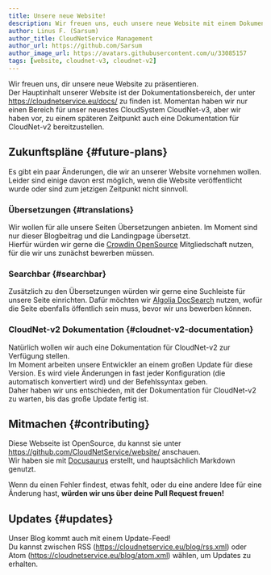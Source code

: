 ```yaml
---
title: Unsere neue Website!
description: Wir freuen uns, euch unsere neue Website mit einem Dokumentationsbereich für unsere Software präsentieren zu können.
author: Linus F. (Sarsum)
author_title: CloudNetService Management
author_url: https://github.com/Sarsum
author_image_url: https://avatars.githubusercontent.com/u/33085157
tags: [website, cloudnet-v3, cloudnet-v2]
---
```


Wir freuen uns, dir unsere neue Website zu präsentieren.  
Der Hauptinhalt unserer Website ist der Dokumentationsbereich, der unter https://cloudnetservice.eu/docs/ zu finden ist.
Momentan haben wir nur einen Bereich für unser neuestes CloudSystem CloudNet-v3, aber wir haben vor,
zu einem späteren Zeitpunkt auch eine Dokumentation für CloudNet-v2 bereitzustellen.

<!--truncate-->

## Zukunftspläne  {#future-plans}
Es gibt ein paar Änderungen, die wir an unserer Website vornehmen wollen. Leider sind einige davon erst möglich, wenn
die Website veröffentlicht wurde oder sind zum jetzigen Zeitpunkt nicht sinnvoll.

### Übersetzungen  {#translations}
Wir wollen für alle unsere Seiten Übersetzungen anbieten. Im Moment sind nur dieser Blogbeitrag und die Landingpage übersetzt.  
Hierfür würden wir gerne die [Crowdin OpenSource](https://crowdin.com/page/open-source-project-setup-request)
Mitgliedschaft nutzen, für die wir uns zunächst bewerben müssen.

### Searchbar  {#searchbar}
Zusätzlich zu den Übersetzungen würden wir gerne eine Suchleiste für unsere Seite einrichten. Dafür möchten wir
[Algolia DocSearch](https://docsearch.algolia.com/) nutzen, wofür die Seite ebenfalls öffentlich sein muss, bevor wir uns bewerben können.

### CloudNet-v2 Dokumentation  {#cloudnet-v2-documentation}
Natürlich wollen wir auch eine Dokumentation für CloudNet-v2 zur Verfügung stellen.  
Im Moment arbeiten unsere Entwickler an einem großen Update für diese Version. Es wird viele Änderungen in fast
jeder Konfiguration (die automatisch konvertiert wird) und der Befehlssyntax geben.  
Daher haben wir uns entschieden, mit der Dokumentation für CloudNet-v2 zu warten, bis das große Update fertig ist.

## Mitmachen  {#contributing}
Diese Webseite ist OpenSource, du kannst sie unter https://github.com/CloudNetService/website/ anschauen.  
Wir haben sie mit [Docusaurus](https://docusaurus.io/) erstellt, und hauptsächlich Markdown genutzt.

Wenn du einen Fehler findest, etwas fehlt, oder du eine andere Idee für eine Änderung hast, **würden wir uns über deine Pull Request freuen!**

## Updates {#updates}
Unser Blog kommt auch mit einem Update-Feed!  
Du kannst zwischen RSS (https://cloudnetservice.eu/blog/rss.xml) oder Atom (https://cloudnetservice.eu/blog/atom.xml)
wählen, um Updates zu erhalten.